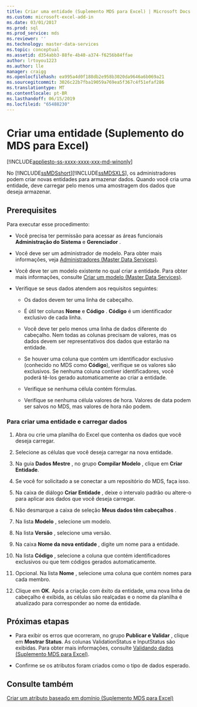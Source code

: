 ```yaml
---
title: Criar uma entidade (Suplemento MDS para Excel) | Microsoft Docs
ms.custom: microsoft-excel-add-in
ms.date: 03/01/2017
ms.prod: sql
ms.prod_service: mds
ms.reviewer: ''
ms.technology: master-data-services
ms.topic: conceptual
ms.assetid: d354abb3-88fe-4b40-a374-f6256b84ffae
author: lrtoyou1223
ms.author: lle
manager: craigg
ms.openlocfilehash: ea995a4d0f188db2e958b3020da9646a6b069a21
ms.sourcegitcommit: 3026c22b7fba19059a769ea5f367c4f51efaf286
ms.translationtype: MT
ms.contentlocale: pt-BR
ms.lasthandoff: 06/15/2019
ms.locfileid: "65488230"
---
```

# <a name="create-an-entity-mds-add-in-for-excel"></a>Criar uma entidade (Suplemento do MDS para Excel)

[!INCLUDE[appliesto-ss-xxxx-xxxx-xxx-md-winonly](../../includes/appliesto-ss-xxxx-xxxx-xxx-md-winonly.md)]

  No [!INCLUDE[ssMDSshort](../../includes/ssmdsshort-md.md)][!INCLUDE[ssMDSXLS](../../includes/ssmdsxls-md.md)], os administradores podem criar novas entidades para armazenar dados. Quando você cria uma entidade, deve carregar pelo menos uma amostragem dos dados que deseja armazenar.  
  
## <a name="prerequisites"></a>Prerequisites  
 Para executar esse procedimento:  
  
-   Você precisa ter permissão para acessar as áreas funcionais **Administração do Sistema** e **Gerenciador** .  
  
-   Você deve ser um administrador de modelo. Para obter mais informações, veja [Administradores &#40;Master Data Services&#41;](../../master-data-services/administrators-master-data-services.md).  
  
-   Você deve ter um modelo existente no qual criar a entidade. Para obter mais informações, consulte [Criar um modelo &#40;Master Data Services&#41;](../../master-data-services/create-a-model-master-data-services.md).  
  
-   Verifique se seus dados atendem aos requisitos seguintes:  
  
    -   Os dados devem ter uma linha de cabeçalho.  
  
    -   É útil ter colunas **Nome** e **Código** . **Código** é um identificador exclusivo de cada linha.  
  
    -   Você deve ter pelo menos uma linha de dados diferente do cabeçalho. Nem todas as colunas precisam de valores, mas os dados devem ser representativos dos dados que estarão na entidade.  
  
    -   Se houver uma coluna que contém um identificador exclusivo (conhecido no MDS como **Código**), verifique se os valores são exclusivos. Se nenhuma coluna contiver identificadores, você poderá tê-los gerado automaticamente ao criar a entidade.  
  
    -   Verifique se nenhuma célula contém fórmulas.  
  
    -   Verifique se nenhuma célula valores de hora. Valores de data podem ser salvos no MDS, mas valores de hora não podem.  
  
### <a name="to-create-an-entity-and-load-data"></a>Para criar uma entidade e carregar dados  
  
1.  Abra ou crie uma planilha do Excel que contenha os dados que você deseja carregar.  
  
2.  Selecione as células que você deseja carregar na nova entidade.  
  
3.  Na guia **Dados Mestre** , no grupo **Compilar Modelo** , clique em **Criar Entidade**.  
  
4.  Se você for solicitado a se conectar a um repositório do MDS, faça isso.  
  
5.  Na caixa de diálogo **Criar Entidade** , deixe o intervalo padrão ou altere-o para aplicar aos dados que você deseja carregar.  
  
6.  Não desmarque a caixa de seleção **Meus dados têm cabeçalhos** .  
  
7.  Na lista **Modelo** , selecione um modelo.  
  
8.  Na lista **Versão** , selecione uma versão.  
  
9. Na caixa **Nome da nova entidade** , digite um nome para a entidade.  
  
10. Na lista **Código** , selecione a coluna que contém identificadores exclusivos ou que tem códigos gerados automaticamente.  
  
11. Opcional. Na lista **Nome** , selecione uma coluna que contém nomes para cada membro.  
  
12. Clique em **OK**. Após a criação com êxito da entidade, uma nova linha de cabeçalho é exibida, as células são realçadas e o nome da planilha é atualizado para corresponder ao nome da entidade.  
  
## <a name="next-steps"></a>Próximas etapas  
  
-   Para exibir os erros que ocorreram, no grupo **Publicar e Validar** , clique em **Mostrar Status**. As colunas ValidationStatus e InputStatus são exibidas. Para obter mais informações, consulte [Validando dados &#40;Suplemento MDS para Excel&#41;](../../master-data-services/microsoft-excel-add-in/validating-data-mds-add-in-for-excel.md).  
  
-   Confirme se os atributos foram criados como o tipo de dados esperado.  
  
## <a name="see-also"></a>Consulte também  
 [Criar um atributo baseado em domínio &#40;Suplemento MDS para Excel&#41;](../../master-data-services/microsoft-excel-add-in/create-a-domain-based-attribute-mds-add-in-for-excel.md)  
  
  
